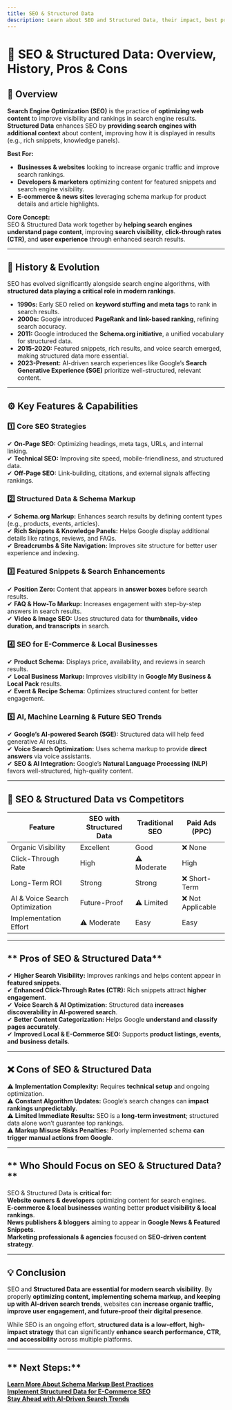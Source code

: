 ```yaml
---
title: SEO & Structured Data
description: Learn about SEO and Structured Data, their impact, best practices, challenges, and future trends.
---
```


# **📜 SEO & Structured Data: Overview, History, Pros & Cons**  

## **📌 Overview**  
**Search Engine Optimization (SEO)** is the practice of **optimizing web content** to improve visibility and rankings in search engine results. **Structured Data** enhances SEO by **providing search engines with additional context** about content, improving how it is displayed in results (e.g., rich snippets, knowledge panels).  

 **Best For:**  
- **Businesses & websites** looking to increase organic traffic and improve search rankings.  
- **Developers & marketers** optimizing content for featured snippets and search engine visibility.  
- **E-commerce & news sites** leveraging schema markup for product details and article highlights.  

 **Core Concept:**  
SEO & Structured Data work together by **helping search engines understand page content**, improving **search visibility**, **click-through rates (CTR)**, and **user experience** through enhanced search results.  

---

## **📜 History & Evolution**  
SEO has evolved significantly alongside search engine algorithms, with **structured data playing a critical role in modern rankings**.  

- **1990s:** Early SEO relied on **keyword stuffing and meta tags** to rank in search results.  
- **2000s:** Google introduced **PageRank and link-based ranking**, refining search accuracy.  
- **2011:** Google introduced the **Schema.org initiative**, a unified vocabulary for structured data.  
- **2015-2020:** Featured snippets, rich results, and voice search emerged, making structured data more essential.  
- **2023-Present:** AI-driven search experiences like Google’s **Search Generative Experience (SGE)** prioritize well-structured, relevant content.  

---

## **⚙️ Key Features & Capabilities**  

### **1️⃣ Core SEO Strategies**  
✔ **On-Page SEO:** Optimizing headings, meta tags, URLs, and internal linking.  
✔ **Technical SEO:** Improving site speed, mobile-friendliness, and structured data.  
✔ **Off-Page SEO:** Link-building, citations, and external signals affecting rankings.  

### **2️⃣ Structured Data & Schema Markup**  
✔ **Schema.org Markup:** Enhances search results by defining content types (e.g., products, events, articles).  
✔ **Rich Snippets & Knowledge Panels:** Helps Google display additional details like ratings, reviews, and FAQs.  
✔ **Breadcrumbs & Site Navigation:** Improves site structure for better user experience and indexing.  

### **3️⃣ Featured Snippets & Search Enhancements**  
✔ **Position Zero:** Content that appears in **answer boxes** before search results.  
✔ **FAQ & How-To Markup:** Increases engagement with step-by-step answers in search results.  
✔ **Video & Image SEO:** Uses structured data for **thumbnails, video duration, and transcripts** in search.  

### **4️⃣ SEO for E-Commerce & Local Businesses**  
✔ **Product Schema:** Displays price, availability, and reviews in search results.  
✔ **Local Business Markup:** Improves visibility in **Google My Business & Local Pack** results.  
✔ **Event & Recipe Schema:** Optimizes structured content for better engagement.  

### **5️⃣ AI, Machine Learning & Future SEO Trends**  
✔ **Google’s AI-powered Search (SGE):** Structured data will help feed generative AI results.  
✔ **Voice Search Optimization:** Uses schema markup to provide **direct answers** via voice assistants.  
✔ **SEO & AI Integration:** Google’s **Natural Language Processing (NLP)** favors well-structured, high-quality content.  

---

## **🔄 SEO & Structured Data vs Competitors**  

| Feature               | SEO with Structured Data | Traditional SEO | Paid Ads (PPC) |
|-----------------------|------------------------|----------------|---------------|
| Organic Visibility   |  Excellent           |  Good        | ❌ None       |
| Click-Through Rate   |  High                 | ⚠ Moderate     |  High       |
| Long-Term ROI        |  Strong               |  Strong      | ❌ Short-Term |
| AI & Voice Search Optimization |  Future-Proof | ⚠ Limited    | ❌ Not Applicable |
| Implementation Effort | ⚠ Moderate             |  Easy        |  Easy       |

---

## ** Pros of SEO & Structured Data**  
✔ **Higher Search Visibility:** Improves rankings and helps content appear in **featured snippets**.  
✔ **Enhanced Click-Through Rates (CTR):** Rich snippets attract **higher engagement**.  
✔ **Voice Search & AI Optimization:** Structured data **increases discoverability in AI-powered search**.  
✔ **Better Content Categorization:** Helps Google **understand and classify pages accurately**.  
✔ **Improved Local & E-Commerce SEO:** Supports **product listings, events, and business details**.  

---

## **❌ Cons of SEO & Structured Data**  
⚠ **Implementation Complexity:** Requires **technical setup** and ongoing optimization.  
⚠ **Constant Algorithm Updates:** Google’s search changes can **impact rankings unpredictably**.  
⚠ **Limited Immediate Results:** SEO is a **long-term investment**; structured data alone won’t guarantee top rankings.  
⚠ **Markup Misuse Risks Penalties:** Poorly implemented schema **can trigger manual actions from Google**.  

---

## ** Who Should Focus on SEO & Structured Data?**  
SEO & Structured Data is **critical for:**  
 **Website owners & developers** optimizing content for search engines.  
 **E-commerce & local businesses** wanting better **product visibility & local rankings**.  
 **News publishers & bloggers** aiming to appear in **Google News & Featured Snippets**.  
 **Marketing professionals & agencies** focused on **SEO-driven content strategy**.  

---

## **💡 Conclusion**  
SEO and **Structured Data are essential for modern search visibility**. By properly **optimizing content, implementing schema markup, and keeping up with AI-driven search trends**, websites can **increase organic traffic, improve user engagement, and future-proof their digital presence**.  

While SEO is an ongoing effort, **structured data is a low-effort, high-impact strategy** that can significantly **enhance search performance, CTR, and accessibility** across multiple platforms.  

---

## ** Next Steps:**  
 **[Learn More About Schema Markup Best Practices](#)**  
 **[Implement Structured Data for E-Commerce SEO](#)**  
 **[Stay Ahead with AI-Driven Search Trends](#)**  
